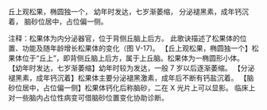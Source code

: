 丘上观松果，椭圆独一个，
幼年时发达，七岁渐萎缩，
分泌褪黑素，成年钙沉着，
脑砂位居中，占位偏一侧。

注释：松果体为内分泌器官，位于背侧丘脑上后方。
此歌诀描述了松果体的位置、功能及随年龄增长松果体的变化（图 V-17)。
【丘上观松果，椭圆独一个】松果体位于“丘上”，即背侧丘脑上后方，属于上丘脑。松果体为一椭圆形小体。
【幼年时发达，七岁渐萎缩】幼年时较为发达，一般 7 岁以后逐渐萎缩。
【分泌褪黑素，成年钙沉着】松果体主要分泌褪黑激素，成年后不断有钙盐沉着。
【脑砂位居中，占位偏一侧】松果体钙化后称脑砂，二在 X 光片上可以显影。
临床上对一些脑内占位性病变可借脑砂位置变化协助诊断。